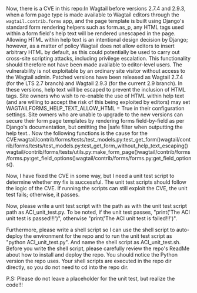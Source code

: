 Now, there is a CVE in this repo:In Wagtail before versions 2.7.4 and 2.9.3, when a form page type is made available to Wagtail editors through the `wagtail.contrib.forms` app, and the page template is built using Django's standard form rendering helpers such as form.as_p, any HTML tags used within a form field's help text will be rendered unescaped in the page. Allowing HTML within help text is an intentional design decision by Django; however, as a matter of policy Wagtail does not allow editors to insert arbitrary HTML by default, as this could potentially be used to carry out cross-site scripting attacks, including privilege escalation. This functionality should therefore not have been made available to editor-level users. The vulnerability is not exploitable by an ordinary site visitor without access to the Wagtail admin. Patched versions have been released as Wagtail 2.7.4 (for the LTS 2.7 branch) and Wagtail 2.9.3 (for the current 2.9 branch). In these versions, help text will be escaped to prevent the inclusion of HTML tags. Site owners who wish to re-enable the use of HTML within help text (and are willing to accept the risk of this being exploited by editors) may set WAGTAILFORMS_HELP_TEXT_ALLOW_HTML = True in their configuration settings. Site owners who are unable to upgrade to the new versions can secure their form page templates by rendering forms field-by-field as per Django's documentation, but omitting the |safe filter when outputting the help text..
Now the following functions is the cause for the CVE:wagtail/contrib/forms/tests/test_models.py:test_get_form()wagtail/contrib/forms/tests/test_models.py:test_get_form_without_help_text_escaping()wagtail/contrib/forms/tests/utils.py:make_form_page()wagtail/contrib/forms/forms.py:get_field_options()wagtail/contrib/forms/forms.py:get_field_options().

Now, I have fixed the CVE in some way, but I need a unit test script to determine whether my fix is successful.
The unit test scripts should follow the logic of the CVE. If running the scripts can still exploit the CVE, the unit test fails; otherwise, it passes.

Now, please write a unit test script with the path as with the unit test script path as ACI_unit_test.py.
To be noted, if the unit test passes, "print('The ACI unit test is passed!!!')", otherwise "print('The ACI unit test is failed!!!')".

Furthermore, please write a shell script so I can use the shell script to auto-deploy the environment for the repo and to run the unit test script as "python ACI_unit_test.py". And name the shell script as ACI_unit_test.sh.
Before you write the shell script, please carefully review the repo's ReadMe about how to install and deploy the repo. You should notice the Python version the repo uses.
Your shell scripts are executed in the repo dir directly, so you do not need to cd into the repo dir.

P.S: Please do not leave a placeholder for the unit test, but realize the code!!!
